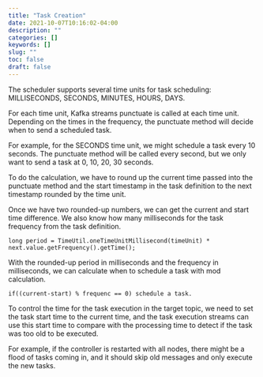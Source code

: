 ```yaml
---
title: "Task Creation"
date: 2021-10-07T10:16:02-04:00
description: ""
categories: []
keywords: []
slug: ""
toc: false
draft: false
---
```


The scheduler supports several time units for task scheduling: MILLISECONDS, SECONDS, MINUTES, HOURS, DAYS. 

For each time unit, Kafka streams punctuate is called at each time unit. Depending on the times in the frequency, the punctuate method will decide when to send a scheduled task. 

For example, for the SECONDS time unit, we might schedule a task every 10 seconds. The punctuate method will be called every second, but we only want to send a task at 0, 10, 20, 30 seconds. 

To do the calculation, we have to round up the current time passed into the punctuate method and the start timestamp in the task definition to the next timestamp rounded by the time unit. 

Once we have two rounded-up numbers, we can get the current and start time difference. We also know how many milliseconds for the task frequency from the task definition. 

```
long period = TimeUtil.oneTimeUnitMillisecond(timeUnit) * next.value.getFrequency().getTime();

```

With the rounded-up period in milliseconds and the frequency in milliseconds, we can calculate when to schedule a task with mod calculation. 

```
if((current-start) % frequenc == 0) schedule a task.
```

To control the time for the task execution in the target topic, we need to set the task start time to the current time, and the task execution streams can use this start time to compare with the processing time to detect if the task was too old to be executed. 

For example, if the controller is restarted with all nodes, there might be a flood of tasks coming in, and it should skip old messages and only execute the new tasks. 


